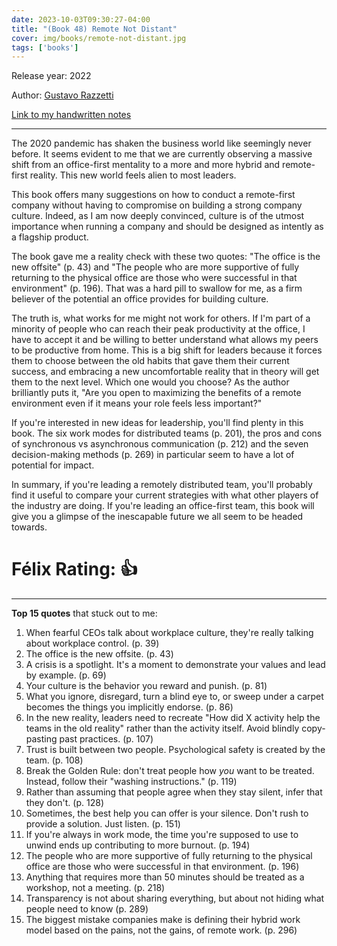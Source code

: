```yaml
---
date: 2023-10-03T09:30:27-04:00
title: "(Book 48) Remote Not Distant"
cover: img/books/remote-not-distant.jpg
tags: ['books']
---
```


Release year: 2022

Author: [Gustavo Razzetti](https://www.linkedin.com/in/gustavorazzetti/)

[Link to my handwritten notes](https://drive.google.com/file/d/1_35yZvC7uOMaIEyWfwWjmiq2G6emqop5/view?usp=drive_link)

---

The 2020 pandemic has shaken the business world like seemingly never before. It seems evident to me that we are currently observing a massive shift from an office-first mentality to a more and more hybrid and remote-first reality. This new world feels alien to most leaders.

This book offers many suggestions on how to conduct a remote-first company without having to compromise on building a strong company culture. Indeed, as I am now deeply convinced, culture is of the utmost importance when running a company and should be designed as intently as a flagship product.

The book gave me a reality check with these two quotes: "The office is the new offsite" (p. 43) and "The people who are more supportive of fully returning to the physical office are those who were successful in that environment" (p. 196). That was a hard pill to swallow for me, as a firm believer of the potential an office provides for building culture.

The truth is, what works for me might not work for others. If I'm part of a minority of people who can reach their peak productivity at the office, I have to accept it and be willing to better understand what allows my peers to be productive from home. This is a big shift for leaders because it forces them to choose between the old habits that gave them their current success, and embracing a new uncomfortable reality that in theory will get them to the next level. Which one would you choose? As the author brilliantly puts it, "Are you open to maximizing the benefits of a remote environment even if it means your role feels less important?"

If you're interested in new ideas for leadership, you'll find plenty in this book. The six work modes for distributed teams (p. 201), the pros and cons of synchronous vs asynchronous communication (p. 212) and the seven decision-making methods (p. 269) in particular seem to have a lot of potential for impact.

In summary, if you're leading a remotely distributed team, you'll probably find it useful to compare your current strategies with what other players of the industry are doing. If you're leading an office-first team, this book will give you a glimpse of the inescapable future we all seem to be headed towards.

# Félix Rating: 👍

---

**Top 15 quotes** that stuck out to me:

1. When fearful CEOs talk about workplace culture, they're really
   talking about workplace control. (p. 39)
2. The office is the new offsite. (p. 43)
3. A crisis is a spotlight. It's a moment to demonstrate your values and
   lead by example. (p. 69)
4. Your culture is the behavior you reward and punish. (p. 81)
5. What you ignore, disregard, turn a blind eye to, or sweep under a
   carpet becomes the things you implicitly endorse. (p. 86)
6. In the new reality, leaders need to recreate "How did X activity help the teams in the
   old reality" rather than the activity itself. Avoid blindly
   copy-pasting past practices. (p. 107)
7. Trust is built between two people. Psychological safety is created by
   the team. (p. 108)
8. Break the Golden Rule: don't treat people how *you* want to be
   treated. Instead, follow their "washing instructions." (p. 119)
9. Rather than assuming that people agree when they stay silent, infer
    that they don't. (p. 128)
10. Sometimes, the best help you can offer is your silence. Don't rush
    to provide a solution. Just listen. (p. 151)
11. If you're always in work mode, the time you're supposed to use to unwind ends up contributing to more burnout. (p. 194)
12. The people who are more supportive of fully returning to the
    physical office are those who were successful in that environment.
    (p. 196)
13. Anything that requires more than 50 minutes should be treated as a
workshop, not a meeting. (p. 218)
14. Transparency is not about sharing everything, but about not hiding
what people need to know (p. 289)
15. The biggest mistake companies make is defining their hybrid work
model based on the pains, not the gains, of remote work. (p. 296)
